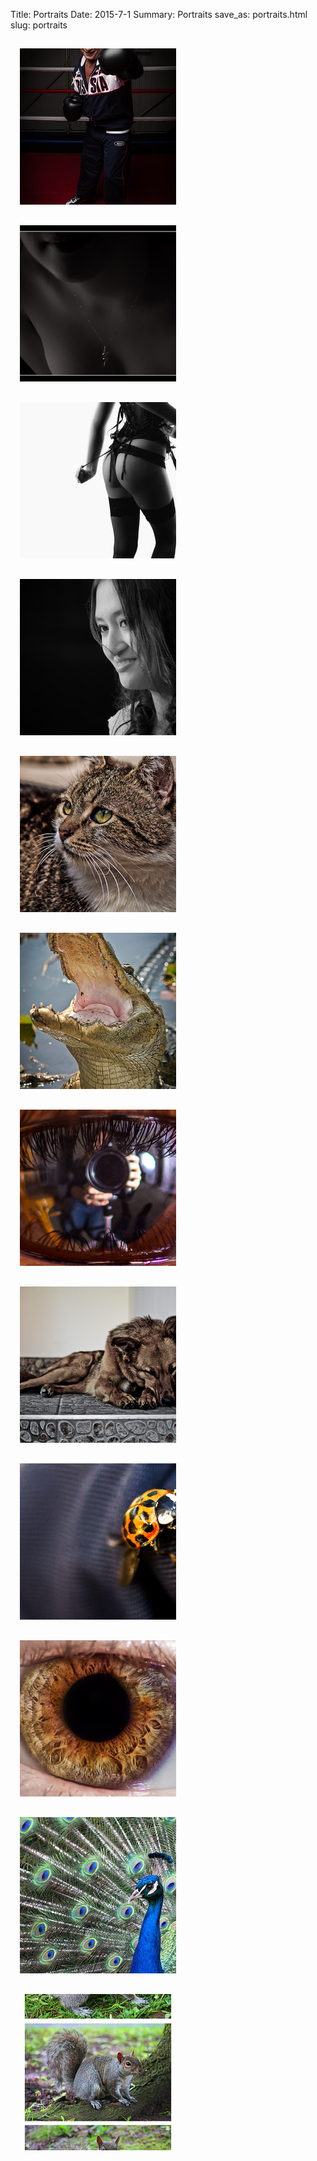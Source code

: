 Title: Portraits
Date: 2015-7-1
Summary: Portraits
save_as: portraits.html
slug: portraits

<a href="images/portfolio/Portraits/01_Spivakov.jpg" class="swipebox" title="Spivakov">
	<img src="images/portfolio/Portraits/thumb_01_Spivakov.jpg" alt="Spivakov" style="padding: 15px;"/>
</a>

<a href="images/portfolio/Portraits/02_Necklace.jpg" class="swipebox" title="Necklace">
	<img src="images/portfolio/Portraits/thumb_02_Necklace.jpg" alt="Necklace" style="padding: 15px;"/>
</a>

<a href="images/portfolio/Portraits/03_Rachel.jpg" class="swipebox" title="Rachel">
	<img src="images/portfolio/Portraits/thumb_03_Rachel.jpg" alt="Rachel" style="padding: 15px;"/>
</a>

<a href="images/portfolio/Portraits/04_Katie.jpg" class="swipebox" title="Katie">
	<img src="images/portfolio/Portraits/thumb_04_Katie.jpg" alt="Katie" style="padding: 15px;"/>
</a>

<a href="images/portfolio/Portraits/05_ShelterCat.jpg" class="swipebox" title="ShelterCat">
	<img src="images/portfolio/Portraits/thumb_05_ShelterCat.jpg" alt="ShelterCat" style="padding: 15px;"/>
</a>

<a href="images/portfolio/Portraits/06_Smile.jpg" class="swipebox" title="Smile">
	<img src="images/portfolio/Portraits/thumb_06_Smile.jpg" alt="Smile" style="padding: 15px;"/>
</a>

<a href="images/portfolio/Portraits/07_Reflection.jpg" class="swipebox" title="Reflection">
	<img src="images/portfolio/Portraits/thumb_07_Reflection.jpg" alt="Reflection" style="padding: 15px;"/>
</a>

<a href="images/portfolio/Portraits/08_Sleep.jpg" class="swipebox" title="Sleep">
	<img src="images/portfolio/Portraits/thumb_08_Sleep.jpg" alt="Sleep" style="padding: 15px;"/>
</a>

<a href="images/portfolio/Portraits/09_Ladybird.jpg" class="swipebox" title="Ladybird">
	<img src="images/portfolio/Portraits/thumb_09_Ladybird.jpg" alt="Ladybird" style="padding: 15px;"/>
</a>

<a href="images/portfolio/Portraits/10_Eye.jpg" class="swipebox" title="Eye">
	<img src="images/portfolio/Portraits/thumb_10_Eye.jpg" alt="Eye" style="padding: 15px;"/>
</a>

<a href="images/portfolio/Portraits/11_Peacock.jpg" class="swipebox" title="Peacock">
	<img src="images/portfolio/Portraits/thumb_11_Peacock.jpg" alt="Peacock" style="padding: 15px;"/>
</a>

<a href="images/portfolio/Portraits/12_Squirrel.jpg" class="swipebox" title="Squirrel">
	<img src="images/portfolio/Portraits/thumb_12_Squirrel.jpg" alt="Squirrel" style="padding: 15px;"/>
</a>



<script type="text/javascript">
	;( function( $ ) {
	$( ".swipebox" ).swipebox();
	} )( jQuery );
</script>

